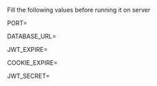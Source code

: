 Fill the following values before running it on server

PORT=

DATABASE_URL=

JWT_EXPIRE=

COOKIE_EXPIRE=

JWT_SECRET=
